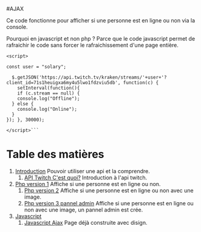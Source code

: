 #AJAX

Ce code fonctionne pour afficher si une personne est en ligne ou non via la console.    

Pourquoi en javascript et non php ? Parce que le code javascript permet de rafraichir le code sans forcer le rafraichissement d'une page entière.   


```
<script>

const user = "solary";

  $.getJSON('https://api.twitch.tv/kraken/streams/'+user+'?client_id=71s1heuigxa6my4u5lwo1fdzviu5db', function(c) {
    setInterval(function(){
    if (c.stream == null) {
    console.log("Offline");
  } else {
    console.log("Online");
  }
}); }, 30000);

</script>```

```
# Table des matières

1. [Introduction](../API-TWITCH) Pouvoir utiliser une api et la comprendre.
    1. [API Twitch C'est quoi?](../API) Introduction à l'api twitch.
2. [Php version 1](./v1) Affiche si une personne est en ligne ou non.
    1. [Php version 2](../v2) Affiche si une personne est en ligne ou non avec une image.
    2. [Php version 3 pannel admin](../v3%20admin) Affiche si une personne est en ligne ou non avec une image, un pannel admin est crée.
3. [Javascript](#)
    1. [Javascript Ajax](./v1) Page déjà construite avec disign.